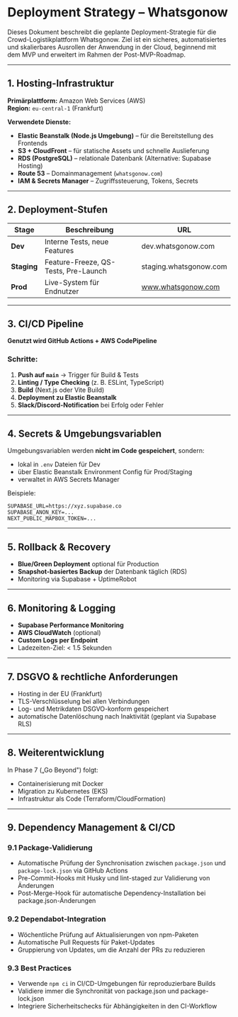 
# Deployment Strategy – Whatsgonow

Dieses Dokument beschreibt die geplante Deployment-Strategie für die Crowd-Logistikplattform Whatsgonow. Ziel ist ein sicheres, automatisiertes und skalierbares Ausrollen der Anwendung in der Cloud, beginnend mit dem MVP und erweitert im Rahmen der Post-MVP-Roadmap.

---

## 1. Hosting-Infrastruktur

**Primärplattform:** Amazon Web Services (AWS)  
**Region:** `eu-central-1` (Frankfurt)

**Verwendete Dienste:**
- **Elastic Beanstalk (Node.js Umgebung)** – für die Bereitstellung des Frontends
- **S3 + CloudFront** – für statische Assets und schnelle Auslieferung
- **RDS (PostgreSQL)** – relationale Datenbank (Alternative: Supabase Hosting)
- **Route 53** – Domainmanagement (`whatsgonow.com`)
- **IAM & Secrets Manager** – Zugriffssteuerung, Tokens, Secrets

---

## 2. Deployment-Stufen

| Stage      | Beschreibung                                 | URL                           |
|------------|----------------------------------------------|--------------------------------|
| **Dev**    | Interne Tests, neue Features                 | dev.whatsgonow.com            |
| **Staging**| Feature-Freeze, QS-Tests, Pre-Launch         | staging.whatsgonow.com        |
| **Prod**   | Live-System für Endnutzer                    | www.whatsgonow.com            |

---

## 3. CI/CD Pipeline

**Genutzt wird GitHub Actions + AWS CodePipeline**

### Schritte:
1. **Push auf `main`** → Trigger für Build & Tests
2. **Linting / Type Checking** (z. B. ESLint, TypeScript)
3. **Build** (Next.js oder Vite Build)
4. **Deployment zu Elastic Beanstalk**
5. **Slack/Discord-Notification** bei Erfolg oder Fehler

---

## 4. Secrets & Umgebungsvariablen

Umgebungsvariablen werden **nicht im Code gespeichert**, sondern:
- lokal in `.env` Dateien für Dev
- über Elastic Beanstalk Environment Config für Prod/Staging
- verwaltet in AWS Secrets Manager

Beispiele:
```env
SUPABASE_URL=https://xyz.supabase.co  
SUPABASE_ANON_KEY=...
NEXT_PUBLIC_MAPBOX_TOKEN=...
```

---

## 5. Rollback & Recovery

- **Blue/Green Deployment** optional für Production
- **Snapshot-basiertes Backup** der Datenbank täglich (RDS)
- Monitoring via Supabase + UptimeRobot

---

## 6. Monitoring & Logging

- **Supabase Performance Monitoring**
- **AWS CloudWatch** (optional)
- **Custom Logs per Endpoint**
- Ladezeiten-Ziel: < 1.5 Sekunden

---

## 7. DSGVO & rechtliche Anforderungen

- Hosting in der EU (Frankfurt)
- TLS-Verschlüsselung bei allen Verbindungen
- Log- und Metrikdaten DSGVO-konform gespeichert
- automatische Datenlöschung nach Inaktivität (geplant via Supabase RLS)

---

## 8. Weiterentwicklung

In Phase 7 („Go Beyond") folgt:
- Containerisierung mit Docker
- Migration zu Kubernetes (EKS)
- Infrastruktur als Code (Terraform/CloudFormation)

---

## 9. Dependency Management & CI/CD

### 9.1 Package-Validierung

- Automatische Prüfung der Synchronisation zwischen `package.json` und `package-lock.json` via GitHub Actions
- Pre-Commit-Hooks mit Husky und lint-staged zur Validierung von Änderungen
- Post-Merge-Hook für automatische Dependency-Installation bei package.json-Änderungen

### 9.2 Dependabot-Integration

- Wöchentliche Prüfung auf Aktualisierungen von npm-Paketen
- Automatische Pull Requests für Paket-Updates
- Gruppierung von Updates, um die Anzahl der PRs zu reduzieren

### 9.3 Best Practices

- Verwende `npm ci` in CI/CD-Umgebungen für reproduzierbare Builds
- Validiere immer die Synchronität von package.json und package-lock.json
- Integriere Sicherheitschecks für Abhängigkeiten in den CI-Workflow
